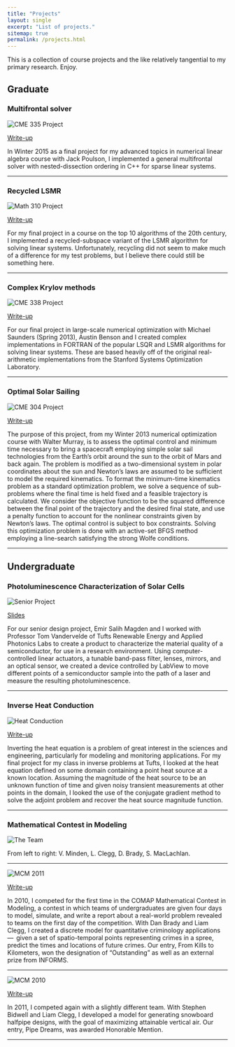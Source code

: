 ```yaml
---
title: "Projects"
layout: single
excerpt: "List of projects."
sitemap: true
permalink: /projects.html
---
```


This is a collection of course projects and the like relatively tangential to my primary research.  Enjoy.


## Graduate

### Multifrontal solver

![CME 335 Project](images/mf.png)

 [Write-up](docs/project_cme335.pdf)

In Winter 2015 as a final project for my advanced topics in numerical linear algebra course with Jack Poulson, I implemented a general multifrontal solver with nested-dissection ordering in C\+\+ for sparse linear systems.

- - -

### Recycled LSMR

![Math 310 Project](images/rlsmr.png)

 [Write-up](docs/project_math310.pdf)

For my final project in a course on the top 10 algorithms of the 20th century, I implemented a recycled-subspace variant of the LSMR algorithm for solving linear systems.  Unfortunately, recycling did not seem to make much of a difference for my test problems, but I believe there could still be something here.

- - -


### Complex Krylov methods

![CME 338 Project](images/golubkahan.png)

 [Write-up](docs/project_cme338.pdf)

For our final project in large-scale numerical optimization with Michael Saunders (Spring 2013), Austin Benson and I created complex implementations in FORTRAN of the popular LSQR and LSMR algorithms for solving linear systems.  These are based heavily off of the original real-arithmetic implementations from the Stanford Systems Optimization Laboratory.

- - -

### Optimal Solar Sailing

![CME 304 Project](images/sailoutput.png)

[Write-up](docs/solarsail.pdf)

The purpose of this project, from my Winter 2013 numerical optimization course with Walter Murray, is to assess the optimal control and minimum time necessary to bring a spacecraft employing simple solar sail technologies from the Earth’s orbit around the sun to the orbit of Mars and back again. The problem is modified as a two-dimensional system in polar coordinates about the sun and Newton’s laws are assumed to be sufficient to model the required kinematics.
To format the minimum-time kinematics problem as a standard optimization problem, we solve a sequence of sub-problems where the final time is held fixed and a feasible trajectory is calculated. We consider the objective function to be the squared difference between the final point of the trajectory and the desired final state, and use a penalty function to account for the nonlinear constraints given by Newton’s laws. The optimal control is subject to box constraints.
Solving this optimization problem is done with an active-set BFGS method employing a line-search satisfying the strong Wolfe conditions.

- - -






## Undergraduate

### Photoluminescence Characterization of Solar Cells

![Senior Project](images/pl.png)

[Slides](docs/APS-PL.pdf)

For our senior design project, Emir Salih Magden and I worked with Professor Tom Vandervelde of Tufts Renewable Energy and Applied Photonics Labs to create a product to characterize the material quality of a semiconductor, for use in a research environment. Using computer-controlled linear actuators, a tunable band-pass filter, lenses, mirrors, and an optical sensor, we created a device controlled by LabView to move different points of a semiconductor sample into the path of a laser and measure the resulting photoluminescence.

- - -

### Inverse Heat Conduction

![Heat Conduction](images/heat.png)

[Write-up](docs/inverseproject.pdf)

Inverting the heat equation is a problem of great interest in the sciences and engineering, particularly for modeling and monitoring applications. For my final project for my class in inverse problems at Tufts, I looked at the heat equation defined on some domain containing a point heat source at a known location. Assuming the magnitude of the heat source to be an unknown function of time and given noisy transient measurements at other points in the domain, I looked the use of the conjugate gradient method to solve the adjoint problem and recover the heat source magnitude function.

- - -

### Mathematical Contest in Modeling

![The Team](images/mcm.jpg)

From left to right: V. Minden, L. Clegg, D. Brady, S. MacLachlan.

- - -

![MCM 2011](images/kills.png)

[Write-up](docs/mcm1.pdf)

In 2010, I competed for the first time in the COMAP Mathematical Contest in Modeling, a contest in which teams of undergraduates are given four days to model, simulate, and write a report about a real-world problem revealed to teams on the first day of the competition. With Dan Brady and Liam Clegg, I created a discrete model for quantitative criminology applications  —  given a set of spatio-temporal points representing crimes in a spree, predict the times and locations of future crimes. Our entry, From Kills to Kilometers, won the designation of “Outstanding” as well as an external prize from INFORMS.

- - -

![MCM 2010](images/snow.png)

[Write-up](docs/mcm2.pdf)

In 2011, I competed again with a slightly different team. With Stephen Bidwell and Liam Clegg, I developed a model for generating snowboard halfpipe designs, with the goal of maximizing attainable vertical air. Our entry, Pipe Dreams, was awarded Honorable Mention.

- - -

